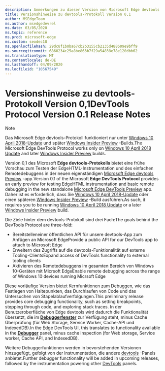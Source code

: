 ```yaml
---
description: Anmerkungen zu dieser Version von Microsoft Edge devtools Protocol, Version 0,1
title: Versionshinweise zu devtools-Protokoll Version 0,1
author: MSEdgeTeam
ms.author: msedgedevrel
ms.date: 03/05/2020
ms.topic: reference
ms.prod: microsoft-edge
ms.custom: seodec18
ms.openlocfilehash: 29dc8f1b0ba67cb2b3155cb2135d488609e9bff9
ms.sourcegitcommit: 6860234c25a8be863b7f29a54838e78e120dbb62
ms.translationtype: MT
ms.contentlocale: de-DE
ms.lasthandoff: 04/09/2020
ms.locfileid: "10567549"
---
```

# <span data-ttu-id="e0367-103">Versionshinweise zu devtools-Protokoll Version 0,1</span><span class="sxs-lookup"><span data-stu-id="e0367-103">DevTools Protocol Version 0.1 Release Notes</span></span>

> [!NOTE]
> <span data-ttu-id="e0367-104">Das Microsoft Edge devtools-Protokoll funktioniert nur unter [Windows 10 April 2018-Update](https://blogs.windows.com/windowsexperience/2018/04/30/how-to-get-the-windows-10-april-2018-update/#5VXkQMU41CJzZPER.97) und später [Windows Insider Preview](https://insider.windows.com/en-us/getting-started/) -Builds.</span><span class="sxs-lookup"><span data-stu-id="e0367-104">The Microsoft Edge DevTools Protocol works only on [Windows 10 April 2018 Update](https://blogs.windows.com/windowsexperience/2018/04/30/how-to-get-the-windows-10-april-2018-update/#5VXkQMU41CJzZPER.97) and later [Windows Insider Preview](https://insider.windows.com/en-us/getting-started/) builds.</span></span>

<span data-ttu-id="e0367-105">Version 0,1 des Microsoft **Edge devtools-Protokolls** bietet eine frühe Vorschau zum Testen der EdgeHTML-Instrumentation und des einfachen Remotedebuggens in der neuen eigenständigen [Microsoft Edge devtools Preview](https://www.microsoft.com/store/p/microsoft-edge-devtools-preview/9mzbfrmz0mnj?activetab=pivot%3aoverviewtab) -app.</span><span class="sxs-lookup"><span data-stu-id="e0367-105">Version 0.1 of the Microsoft **Edge DevTools Protocol** provides an early preview for testing EdgeHTML instrumentation and basic remote debugging in the new standalone [Microsoft Edge DevTools Preview](https://www.microsoft.com/store/p/microsoft-edge-devtools-preview/9mzbfrmz0mnj?activetab=pivot%3aoverviewtab) app.</span></span> <span data-ttu-id="e0367-106">Daher ist es erforderlich, dass Sie [Windows 10 April 2018-Update](https://blogs.windows.com/windowsexperience/2018/04/30/how-to-get-the-windows-10-april-2018-update/#5VXkQMU41CJzZPER.97) oder einen späteren [Windows Insider Preview](https://insider.windows.com/en-us/getting-started/) -Build ausführen.</span><span class="sxs-lookup"><span data-stu-id="e0367-106">As such, it requires you to be running [Windows 10 April 2018 Update](https://blogs.windows.com/windowsexperience/2018/04/30/how-to-get-the-windows-10-april-2018-update/#5VXkQMU41CJzZPER.97) or a later [Windows Insider Preview](https://insider.windows.com/en-us/getting-started/) build.</span></span>

<span data-ttu-id="e0367-107">Die Ziele hinter dem devtools-Protokoll sind drei Fach:</span><span class="sxs-lookup"><span data-stu-id="e0367-107">The goals behind the DevTools Protocol are three-fold:</span></span>

 - <span data-ttu-id="e0367-108">Bereitstelleneiner öffentlichen API für unsere devtools-App zum Anfügen an Microsoft Edge</span><span class="sxs-lookup"><span data-stu-id="e0367-108">Provide a public API for our DevTools app to attach to Microsoft Edge</span></span>
 - <span data-ttu-id="e0367-109">Erweitern des Zugriffs auf die devtools-Funktionalität auf externe Tooling-Clients</span><span class="sxs-lookup"><span data-stu-id="e0367-109">Expand access of DevTools functionality to external tooling clients</span></span>
 - <span data-ttu-id="e0367-110">Aktivieren des Remotedebuggens im gesamten Bereich von Windows 10-Geräten mit Micrsoft Edge</span><span class="sxs-lookup"><span data-stu-id="e0367-110">Enable remote debugging across the range of Windows 10 devices running Micrsoft Edge</span></span> 

<span data-ttu-id="e0367-111">Diese vorläufige Version bietet Kernfunktionen zum Debuggen, wie das Festlegen von Haltepunkten, das Durchlaufen von Code und das Untersuchen von Stapelablaufverfolgungen.</span><span class="sxs-lookup"><span data-stu-id="e0367-111">This preliminary release provides core debugging functionality, such as setting breakpoints, stepping through code, and exploring stack traces.</span></span> <span data-ttu-id="e0367-112">In der Benutzeroberfläche von Edge devtools wird dadurch die Funktionalität übersetzt, die im [**Debuggerfenster**](../../devtools-guide/debugger.md) zur Verfügung steht, minus Cache Überprüfung (für Web Storage, Service Worker, Cache-API und IndexedDB).</span><span class="sxs-lookup"><span data-stu-id="e0367-112">In the Edge DevTools UI, this translates to functionality available in the [**Debugger**](../../devtools-guide/debugger.md) panel, minus cache inspection (for Web storage, Service worker, Cache API, and IndexedDB).</span></span> 

<span data-ttu-id="e0367-113">Weitere Debuggerfunktionen werden in bevorstehenden Versionen hinzugefügt, gefolgt von der Instrumentation, die andere [devtools](../../devtools-guide.md) -Panels anbietet.</span><span class="sxs-lookup"><span data-stu-id="e0367-113">Further debugger functionality will be added in upcoming releases, followed by the instrumentation powering other [DevTools](../../devtools-guide.md) panels.</span></span>

